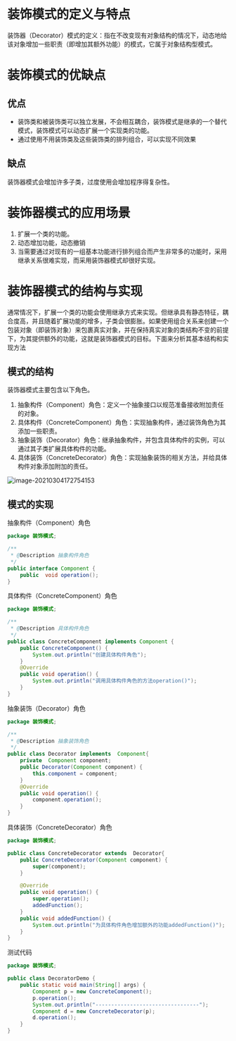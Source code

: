 

# 装饰模式的定义与特点

装饰器（Decorator）模式的定义：指在不改变现有对象结构的情况下，动态地给该对象增加一些职责（即增加其额外功能）的模式，它属于对象结构型模式。

# 装饰模式的优缺点

## 优点

- 装饰类和被装饰类可以独立发展，不会相互耦合，装饰模式是继承的一个替代模式，装饰模式可以动态扩展一个实现类的功能。
- 通过使用不用装饰类及这些装饰类的排列组合，可以实现不同效果

## 缺点

装饰器模式会增加许多子类，过度使用会增加程序得复杂性。

# 装饰器模式的应用场景

1. 扩展一个类的功能。
2. 动态增加功能，动态撤销
3. 当需要通过对现有的一组基本功能进行排列组合而产生非常多的功能时，采用继承关系很难实现，而采用装饰器模式却很好实现。

# 装饰器模式的结构与实现

通常情况下，扩展一个类的功能会使用继承方式来实现。但继承具有静态特征，耦合度高，并且随着扩展功能的增多，子类会很膨胀。如果使用组合关系来创建一个包装对象（即装饰对象）来包裹真实对象，并在保持真实对象的类结构不变的前提下，为其提供额外的功能，这就是装饰器模式的目标。下面来分析其基本结构和实现方法

## 模式的结构

装饰器模式主要包含以下角色。

1. 抽象构件（Component）角色：定义一个抽象接口以规范准备接收附加责任的对象。
2. 具体构件（ConcreteComponent）角色：实现抽象构件，通过装饰角色为其添加一些职责。
3. 抽象装饰（Decorator）角色：继承抽象构件，并包含具体构件的实例，可以通过其子类扩展具体构件的功能。
4. 具体装饰（ConcreteDecorator）角色：实现抽象装饰的相关方法，并给具体构件对象添加附加的责任。

![image-20210304172754153](https://gitee.com/CNRF/image/raw/master/img/20210304172754.png)

## 模式的实现

抽象构件（Component）角色

```java
package 装饰模式;

/**
 * @Description 抽象构件角色
 */
public interface Component {
    public  void operation();
}

```

具体构件（ConcreteComponent）角色

```java
package 装饰模式;

/**
 * @Description 具体构件角色
 */
public class ConcreteComponent implements Component {
    public ConcreteComponent() {
        System.out.println("创建具体构件角色");
    }
    @Override
    public void operation() {
        System.out.println("调用具体构件角色的方法operation()");
    }
}

```

抽象装饰（Decorator）角色

```java
package 装饰模式;

/**
 * @Description 抽象装饰角色
 */
public class Decorator implements  Component{
    private  Component component;
    public Decorator(Component component) {
        this.component = component;
    }
    @Override
    public void operation() {
        component.operation();
    }
}

```

具体装饰（ConcreteDecorator）角色

```java
package 装饰模式;

public class ConcreteDecorator extends  Decorator{
    public ConcreteDecorator(Component component) {
        super(component);
    }

    @Override
    public void operation() {
        super.operation();
        addedFunction();
    }
    public void addedFunction() {
        System.out.println("为具体构件角色增加额外的功能addedFunction()");
    }
}

```

测试代码

```java
package 装饰模式;

public class DecoratorDemo {
    public static void main(String[] args) {
        Component p = new ConcreteComponent();
        p.operation();
        System.out.println("---------------------------------");
        Component d = new ConcreteDecorator(p);
        d.operation();
    }
}

```

